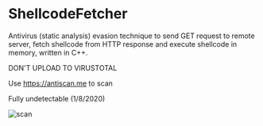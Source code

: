 # ShellcodeFetcher

Antivirus (static analysis) evasion technique to send GET request to remote server, fetch shellcode from HTTP response and execute shellcode in memory, written in C++.

DON'T UPLOAD TO VIRUSTOTAL

Use https://antiscan.me to scan

Fully undetectable (1/8/2020)

![scan](https://user-images.githubusercontent.com/51238001/71965247-3be88a00-31f7-11ea-9811-611a4975539e.png)

